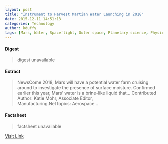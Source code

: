 ```yaml
---
layout: post
title: "Instrument to Harvest Martian Water Launching in 2018"
date: 2015-12-11 14:51:13
categories: Technology
author: kduffy
tags: [Mars, Water, Spaceflight, Outer space, Planetary science, Physical sciences, Space science, Nature, Solar System, Space colonization]
---
```



#### Digest
>digest unavailable

#### Extract
>NewsCome 2018, Mars will have a potential water farm cruising around to investigate the presence of surface moisture. Confirmed earlier this year, Mars’ water is a brine-like liquid that... Contributed Author:&nbsp;Katie Mohr, Associate Editor, Manufacturing.NetTopics:&nbsp;Aerospace...

#### Factsheet
>factsheet unavailable

[Visit Link](http://www.pddnet.com/news/2015/12/instrument-harvest-martian-water-launching-2018)


